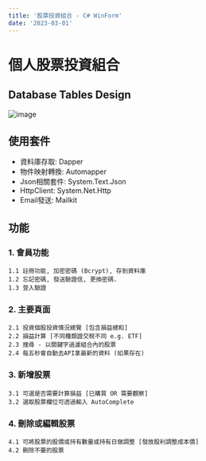 ```yaml
---
title: '股票投資組合 - C# WinForm'
date: '2023-03-01'
---
```


# 個人股票投資組合

## Database Tables Design
![image](https://i.imgur.com/oT5XkwG.png)

## 使用套件

* 資料庫存取: Dapper
* 物件映射轉換: Automapper
* Json相關套件: System.Text.Json
* HttpClient: System.Net.Http
* Email發送: Mailkit

## 功能

### 1. 會員功能
    1.1 註冊功能, 加密密碼 (Bcrypt), 存到資料庫
    1.2 忘記密碼, 發送驗證信, 更換密碼.
    1.3 登入驗證

### 2. 主要頁面
    2.1 投資個股投資情況總覽 [包含損益總和]
    2.2 損益計算 [不同種類證交稅不同 e.g. ETF]
    2.3 搜尋 - 以關鍵字過濾組合內的股票
    2.4 每五秒會自動去API拿最新的資料 (如果存在)

### 3. 新增股票
    3.1 可選是否需要計算損益 [已購買 OR 需要觀察]
    3.2 選取股票欄位可透過輸入 AutoComplete

### 4. 刪除或編輯股票
    4.1 可將股票的股價或持有數量或持有日做調整 [發放股利調整成本價]
    4.2 刪除不要的股票